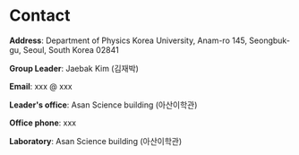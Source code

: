 # Contact

**Address**: Department of Physics Korea University,
Anam-ro 145, Seongbuk-gu, Seoul, South Korea 02841

**Group Leader**: Jaebak Kim (김재박)

**Email**: xxx @ xxx

**Leader's office**: Asan Science building (아산이학관)

**Office phone**: xxx

**Laboratory**: Asan Science building (아산이학관)
